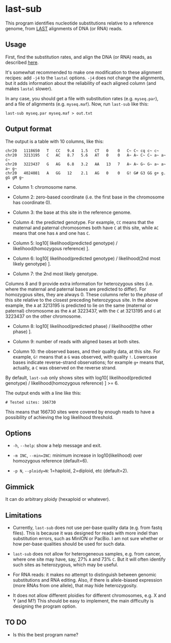 # last-sub

This program identifies nucleotide substitutions relative to a
reference genome, from [LAST](http://last.cbrc.jp/) alignments of DNA
(or RNA) reads.

## Usage

First, find the substitution rates, and align the DNA (or RNA) reads,
as described
[here](https://github.com/mcfrith/last-rna/blob/master/last-long-reads.md).

It's somewhat recommended to make one modification to these alignment
recipes: add `-j4` to the `lastal` options.  `-j4` does not change the
alignments, but it adds information about the reliability of each
aligned column (and makes `lastal` slower).

In any case, you should get a file with substitution rates
(e.g. `myseq.par`), and a file of alignments (e.g. `myseq.maf`).
Now, run `last-sub` like this:

    last-sub myseq.par myseq.maf > out.txt

## Output format

The output is a table with 10 columns, like this:

    chr20   1118650   T   CC   9.4   1.5   CT   0    0   C~ C~ cq c~ c~
    chr20   3213195   C   AC   8.7   5.6   AT   0    0   A~ A~ C~ C~ a~ a~ c~
    chr20   3223437   G   AG   6.8   3.2   AA   13   7   A~ A~ G~ G~ a~ a~ a~ g~
    chr20   4024081   A   GG   12    2.1   AG   0    0   G! G# G3 GG g+ g. gG gM g~

* Column 1: chromosome name.

* Column 2: zero-based coordinate (i.e. the first base in the
  chromosome has coordinate 0).

* Column 3: the base at this site in the reference genome.

* Column 4: the predicted genotype.  For example, `CC` means that the
  maternal and paternal chromosomes both have `C` at this site, while
  `AC` means that one has `A` and one has `C`.

* Column 5: log10[ likelihood(predicted genotype) /
  likelihood(homozygous reference) ].

* Column 6: log10[ likelihood(predicted genotype) /
  likelihood(2nd most likely genotype) ].

* Column 7: the 2nd most likely genotype.

Columns 8 and 9 provide extra information for heterozygous sites
(i.e. where the maternal and paternal bases are predicted to differ).
For homozygous sites, they are always 0.  These columns refer to the
*phase* of this site relative to the closest preceding heterozygous
site.  In the above example, the `A` at 3213195 is predicted to lie on
the same (maternal or paternal) chromosome as the `A` at 3223437, with
the `C` at 3213195 and `G` at 3223437 on the other chromosome.

* Column 8: log10[ likelihood(predicted phase) / likelihood(the other phase) ].

* Column 9: number of reads with aligned bases at both sites.

* Column 10: the observed bases, and their quality data, at this site.
  For example, `G!` means that a `G` was observed, with quality `!`.
  Lowercase bases indicate reverse-strand observations; for example
  `g+` means that, actually, a `C` was observed on the reverse strand.

By default, `last-sub` only shows sites with log10[
likelihood(predicted genotype) / likelihood(homozygous reference) ] >=
6.

The output ends with a line like this:

    # Tested sites: 166730

This means that 166730 sites were covered by enough reads to have a
possibility of achieving the log likelihood threshold.

## Options

- `-h`, `--help`: show a help message and exit.

- `-m INC`, `--min=INC`: minimum increase in log10(likelihood) over
  homozygous reference (default=6).

- `-p N`, `--ploidy=N`: 1=haploid, 2=diploid, etc (default=2).

## Gimmick

It can do arbitrary ploidy (hexaploid or whatever).

## Limitations

* Currently, `last-sub` does not use per-base quality data (e.g. from
  fastq files).  This is because it was designed for reads with more
  indel than substitution errors, such as MinION or PacBio.  I am not
  sure whether or how per-base qualities should be used for such data.

* `last-sub` does not allow for heterogeneous samples, e.g. from
  cancer, where one site may have, say, 27% `A` and 73% `C`.  But it
  will often identify such sites as heterozygous, which may be useful.

* For RNA reads: it makes no attempt to distinguish between genomic
  substitutions and RNA editing.  Also, if there is allele-biased
  expression (more RNAs from one allele), that may hide
  heterozygosity.

* It does not allow different ploidies for different chromosomes,
  e.g. X and Y (and M?)  This should be easy to implement, the main
  difficulty is designing the program option.

## TO DO

* Is this the best program name?
